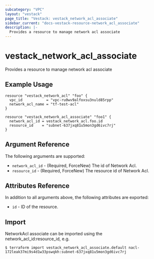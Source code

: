 ```yaml
---
subcategory: "VPC"
layout: "vestack"
page_title: "Vestack: vestack_network_acl_associate"
sidebar_current: "docs-vestack-resource-network_acl_associate"
description: |-
  Provides a resource to manage network acl associate
---
```

# vestack_network_acl_associate
Provides a resource to manage network acl associate
## Example Usage
```hcl
resource "vestack_network_acl" "foo" {
  vpc_id           = "vpc-ru0wv9alfoxsu3nuld85rpp"
  network_acl_name = "tf-test-acl"
}

resource "vestack_network_acl_associate" "foo1" {
  network_acl_id = vestack_network_acl.foo.id
  resource_id    = "subnet-637jxq81u5mon3gd6ivc7rj"
}
```
## Argument Reference
The following arguments are supported:
* `network_acl_id` - (Required, ForceNew) The id of Network Acl.
* `resource_id` - (Required, ForceNew) The resource id of Network Acl.

## Attributes Reference
In addition to all arguments above, the following attributes are exported:
* `id` - ID of the resource.



## Import
NetworkAcl associate can be imported using the network_acl_id:resource_id, e.g.
```
$ terraform import vestack_network_acl_associate.default nacl-172leak37mi9s4d1w33pswqkh:subnet-637jxq81u5mon3gd6ivc7rj
```

